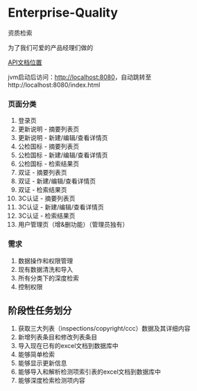 # Enterprise-Quality
资质检索

为了我们可爱的产品经理们做的

[API文档位置](http://api.hikvision.com.cn/dashboard/#!/project/v1ygHEESy)

jvm启动后访问：[http://localhost:8080](http://localhost:8080)，自动跳转至http://localhost:8080/index.html

### 页面分类
1. 登录页
1. 更新说明 - 摘要列表页
1. 更新说明 - 新建/编辑/查看详情页
1. 公检国标 - 摘要列表页
1. 公检国标 - 新建/编辑/查看详情页
1. 公检国标 - 检索结果页
1. 双证 - 摘要列表页
1. 双证 - 新建/编辑/查看详情页
1. 双证 - 检索结果页
1. 3C认证 - 摘要列表页
1. 3C认证 - 新建/编辑/查看详情页
1. 3C认证 - 检索结果页
1. 用户管理页（增&删功能）（管理员独有）

### 需求
1. 数据操作和权限管理
2. 现有数据清洗和导入
3. 所有分类下的深度检索
4. 控制权限

## 阶段性任务划分
1. 获取三大列表（inspections/copyright/ccc）数据及其详细内容
2. 新增列表条目和修改列表条目
3. 导入现在已有的excel文档到数据库中
4. 能够简单检索
5. 能够显示更新信息
6. 能够导入和解析检测项索引表的excel文档到数据库中
7. 能够深度检索检测项内容